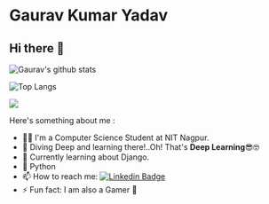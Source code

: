 # Gaurav Kumar Yadav
## Hi there 👋  
<!--
<p align="center"><img src="https://www.pinclipart.com/picdir/big/528-5281773_young-people-clipart-man-on-laptop-cartoon-png.png" width="261" height="378" /> </p>

-->

![Gaurav's github stats](https://github-readme-stats.vercel.app/api?username=GauravKumarYadav&count_private=true&show_icons=true&theme=tokyonight)

  ![Top Langs](https://github-readme-stats.vercel.app/api/top-langs/?username=GauravKumarYadav&layout=compact)
  
  ![](https://komarev.com/ghpvc/?username=GauravKumarYadav&color=blue)

Here's something about me :

- 💁‍♀️ I'm a Computer Science Student at NIT Nagpur. 
- 🥽 Diving Deep and learning there!..Oh! That's **Deep Learning**😎🤓
- 📖 Currently learning about Django.
- 💙 Python
- 📫 How to reach me: [![Linkedin Badge](https://img.shields.io/badge/-LinkedIn-blue?style=flat-square&logo=Linkedin&logoColor=white&link=https://www.linkedin.com/in/gaurav-kumar-yadav/)](https://www.linkedin.com/in/gaurav-kumar-yadav/)
- ⚡ Fun fact: I am also a Gamer 🚗
